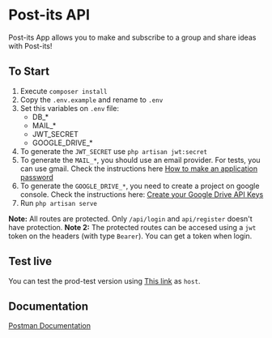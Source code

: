 # Post-its API

Post-its App allows you to make and subscribe to a group and share ideas with Post-its!

## To Start

1. Execute `composer install`
2. Copy the `.env.example` and rename to `.env`
3. Set this variables on `.env` file:
   - DB_*
   - MAIL_*
   - JWT_SECRET
   - GOOGLE_DRIVE_*
4. To generate the `JWT_SECRET` use `php artisan jwt:secret`
5. To generate the `MAIL_*`, you should use an email provider. For tests, you can use gmail. Check the instructions here [How to make an application password](https://programacionymas.com/blog/como-enviar-mails-correos-desde-laravel#:~:text=Para%20dar%20la%20orden%20a,su%20orden%20ha%20sido%20enviada.)
6. To generate the `GOOGLE_DRIVE_*`, you need to create a project on google console. Check the instructions here: [Create your Google Drive API Keys](https://github.com/ivanvermeyen/laravel-google-drive-demo#create-your-google-drive-api-keys)
7. Run `php artisan serve`

**Note:** All routes are protected. Only `/api/login` and `api/register` doesn't have protection.
**Note 2:** The protected routes can be accesed using a `jwt` token on the headers (with type `Bearer`). You can get a token when login.

## Test live

You can test the prod-test version using [This link](https://postits-api.herokuapp.com) as `host`. 

## Documentation

[Postman Documentation](https://documenter.getpostman.com/view/11001992/UVkqqu13)
